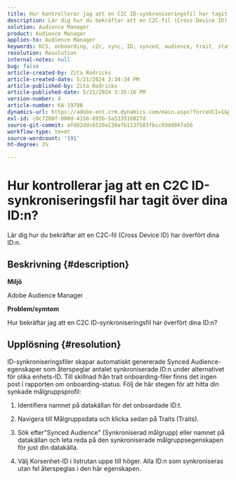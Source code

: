 ```yaml
---
title: Hur kontrollerar jag att en C2C ID-synkroniseringsfil har tagit över dina ID:n?
description: Lär dig hur du bekräftar att en C2C-fil (Cross Device ID) har överfört dina ID:n.
solution: Audience Manager
product: Audience Manager
applies-to: Audience Manager
keywords: KCS, onboarding, c2c, sync, ID, synced, audience, trait, status, report
resolution: Resolution
internal-notes: null
bug: false
article-created-by: Zita Rodricks
article-created-date: 5/21/2024 3:34:34 PM
article-published-by: Zita Rodricks
article-published-date: 5/21/2024 3:35:16 PM
version-number: 4
article-number: KA-19798
dynamics-url: https://adobe-ent.crm.dynamics.com/main.aspx?forceUCI=1&pagetype=entityrecord&etn=knowledgearticle&id=cc0f639a-8717-ef11-9f89-6045bd06eea5
exl-id: c0c7208f-080d-4156-893b-5a53351b027d
source-git-commit: afd82ddc6539a130afb1137583fbcc93dd047a56
workflow-type: tm+mt
source-wordcount: '191'
ht-degree: 2%

---
```


# Hur kontrollerar jag att en C2C ID-synkroniseringsfil har tagit över dina ID:n?


Lär dig hur du bekräftar att en C2C-fil (Cross Device ID) har överfört dina ID:n.

## Beskrivning {#description}


<b>Miljö</b>

Adobe Audience Manager

<b>Problem/symtom</b>

Hur bekräftar jag att en C2C ID-synkroniseringsfil har överfört dina ID:n?




## Upplösning {#resolution}


ID-synkroniseringsfiler skapar automatiskt genererade Synced Audience-egenskaper som återspeglar antalet synkroniserade ID:n under alternativet för olika enhets-ID. Till skillnad från trait onboarding-filer finns det ingen post i rapporten om onboarding-status. Följ de här stegen för att hitta din synkade målgruppsprofil:

1) Identifiera namnet på datakällan för det onboardade ID:t.

2) Navigera till Målgruppsdata och klicka sedan på Traits (Traits).

3) Sök efter&quot;Synced Audience&quot; (Synkroniserad målgrupp) eller namnet på datakällan och leta reda på den synkroniserade målgruppsegenskapen för just din datakälla.

4) Välj Korsenhet-ID i listrutan uppe till höger. Alla ID:n som synkroniseras utan fel återspeglas i den här egenskapen.
